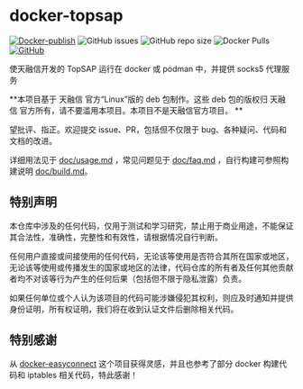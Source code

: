 # docker-topsap

[![Docker-publish](https://github.com/libra146/docker-topsap/actions/workflows/docker-publish.yml/badge.svg)](https://github.com/libra146/docker-topsap/actions/workflows/docker-publish.yml)
![GitHub issues](https://img.shields.io/github/issues/libra146/docker-topsap)
![GitHub repo size](https://img.shields.io/github/repo-size/libra146/docker-topsap)
![Docker Pulls](https://img.shields.io/docker/pulls/libra146/docker-topsap)
[![GitHub](https://img.shields.io/github/license/libra146/docker-topsap)](https://github.com/libra146/docker-topsap/blob/main/LICENSE)

使天融信开发的 TopSAP 运行在 docker 或 podman 中，并提供 socks5 代理服务

**本项目基于 天融信 官方“Linux”版的 deb 包制作。这些 deb 包的版权归 天融信 官方所有，请不要滥用本项目。本项目不是天融信官方项目。
**

望批评、指正。欢迎提交 issue、PR，包括但不仅限于 bug、各种疑问、代码和文档的改进。

详细用法见于 [doc/usage.md](https://github.com/libra146/docker-topsap/blob/main/doc/usage.md)
，常见问题见于 [doc/faq.md](https://github.com/libra146/docker-topsap/blob/main/doc/faq.md)
，自行构建可参照构建说明 [doc/build.md](https://github.com/libra146/docker-topsap/blob/main/doc/build.md)。

## 特别声明

本仓库中涉及的任何代码，仅用于测试和学习研究，禁止用于商业用途，不能保证其合法性，准确性，完整性和有效性，请根据情况自行判断。

任何用户直接或间接使用的任何代码，无论该等使用是否符合其所在国家或地区，无论该等使用或传播发生的国家或地区的法律，代码仓库的所有者及任何其他贡献者均不对该等行为产生的任何后果（包括但不限于隐私泄露）负责。

如果任何单位或个人认为该项目的代码可能涉嫌侵犯其权利，则应及时通知并提供身份证明，所有权证明，我们将在收到认证文件后删除相关代码。


## 特别感谢

从 [docker-easyconnect](https://github.com/Hagb/docker-easyconnect/) 这个项目获得灵感，并且也参考了部分 docker 构建代码和 iptables 相关代码，特此感谢！
